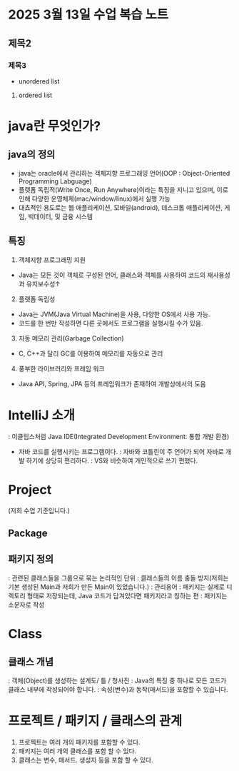 #  2025 3월 13일 수업 복습 노트
## 제목2
### 제목3
* unordered list
1. ordered list

# java란 무엇인가?

## java의 정의
- java는 oracle에서 관리하는 객체지향 프로그래밍 언어(OOP : Object-Oriented Programming Labguage)
- 플랫폼 독립적(Write Once, Run Anywhere)이라는 특징을 지니고 있으며, 이로인해 다양한 운영체제(mac/window/linux)에서 실행 가능
- 대쵸적인 용도로는 웹 애플리케이션, 모바일(android), 데스크톱 애플리케이션, 게임, 빅데이터, 및 금융 시스템


## 특징
1. 객체지향 프로그래밍 지원
- Java는 모든 것이 객체로 구성된 언어, 클래스와 객체를 사용하여 코드의 재사용성과 유지보수성↑
2. 플랫폼 독립성
- Java는 JVM(Java Virtual Machine)을 사용, 다양한 OS에서 사용 가능.
- 코드를 한 번만 작성하면 다른 곳에서도 프로그램을 실행시킬 수가 있음.
3. 자동 메모리 관리(Garbage Collection)
- C, C++과 달리 GC를 이용하여 메모리를 자동으로 관리
4. 풍부한 라이브러리와 프레임 워크
- Java API, Spring, JPA 등의 프레임워크가 존재하여 개발상에서의 도움

# IntelliJ 소개
: 이클립스처럼 Java IDE(Integrated Development Environment: 통합 개발 환경)
- 자바 코드를 실행시키는 프로그램이다.
: 자바와 코틀린이 주 언어가 되어 자바로 개발 하기에 상당히 편리하다.
: VS와 비슷하여 개인적으로 쓰기 편했다.

# Project
(저희 수업 기준입니다.)

## Package

## 패키지 정의 
: 관련된 클래스들을 그룹으로 묶는 논리적인 단위
: 클래스들의 이름 충돌 방지(저희는 기본 생성된 Main과 저희가 만든 Main이 있었습니다.)
: 관리용어
: 패키지는 실제로 디렉토리 형태로 저장되는데, Java 코드가 담겨있다면 패키지라고 칭하는 편
: 패키지는 소문자로 작성

# Class

## 클래스 개념
: 객체(Object)를 생성하는 설계도/ 틀 / 청사진
: Java의 특징 중 하나로 모든 코드가 클래스 내부에 작성되어야 합니다.
: 속성(변수)과 동작(매서드)을 포함할 수 있습니다.

# 프로젝트 / 패키지 / 클래스의 관계
1. 프로젝트는 여러 개의 패키지를 포함할 수 있다.
2. 패키지는 여러 개의 클래스를 포함 할 수 있다.
3. 클래스는 변수, 매서드. 생성자 등을 포함 할 수 있다.

```자바

```
